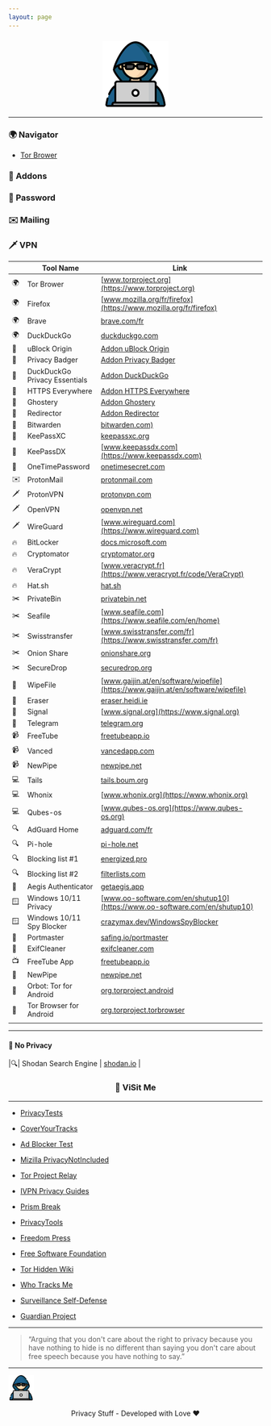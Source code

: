 ```yaml
---
layout: page
---
```


<!-- Favicon -->
<link rel="shortcut icon" type="image/x-icon" href="./img/favicon.ico" />
<!-- Favicon -->

<p align="center">
<h3 align="center"><img src="./img/privacy-stuff.png" height="130" width="130" ></h3>
</p>

---

### 🌍 Navigator

- [Tor Brower](https://www.torproject.org)

### 🧩 Addons

### 🔑 Password

### ✉️ Mailing

### 🗡️ VPN

|  | Tool Name | Link |
|--|-----------|------|
|🌍| Tor Brower | [www.torproject.org](https://www.torproject.org) |
|🌍| Firefox | [www.mozilla.org/fr/firefox](https://www.mozilla.org/fr/firefox) |
|🌍| Brave | [brave.com/fr](https://brave.com/fr) |
|🌍| DuckDuckGo | [duckduckgo.com](https://duckduckgo.com) |
|🧩| uBlock Origin | [Addon uBlock Origin](https://addons.mozilla.org/fr/firefox/addon/ublock-origin/) |
|🧩| Privacy Badger | [Addon Privacy Badger](https://addons.mozilla.org/fr/firefox/addon/privacy-badger17/) |
|🧩| DuckDuckGo Privacy Essentials | [Addon DuckDuckGo](https://addons.mozilla.org/fr/firefox/addon/duckduckgo-for-firefox/) |
|🧩| HTTPS Everywhere | [Addon HTTPS Everywhere](https://addons.mozilla.org/fr/firefox/addon/https-everywhere) |
|🧩| Ghostery | [Addon Ghostery](https://addons.mozilla.org/fr/firefox/addon/ghostery/) |
|🧩| Redirector | [Addon Redirector](https://addons.mozilla.org/fr/firefox/addon/redirector) |
|🔑| Bitwarden | [bitwarden.com)](https://bitwarden.com) |
|🔑| KeePassXC | [keepassxc.org](https://keepassxc.org) |
|🔑| KeePassDX | [www.keepassdx.com](https://www.keepassdx.com) |
|🔑| OneTimePassword | [onetimesecret.com](https://onetimesecret.com) |
|✉️| ProtonMail | [protonmail.com](https://protonmail.com) |
|🗡️| ProtonVPN |  [protonvpn.com](https://protonvpn.com) |
|🗡️| OpenVPN   | [openvpn.net](https://openvpn.net) |
|🗡️| WireGuard | [www.wireguard.com](https://www.wireguard.com) |
|🔥| BitLocker   | [docs.microsoft.com](https://docs.microsoft.com/en-us/windows/security/information-protection/bitlocker/bitlocker-overview) |
|🔥| Cryptomator | [cryptomator.org](https://cryptomator.org) |
|🔥| VeraCrypt   | [www.veracrypt.fr](https://www.veracrypt.fr/code/VeraCrypt) |
|🔥| Hat.sh      | [hat.sh](https://hat.sh) |
|✂️| PrivateBin | [privatebin.net](https://privatebin.net) |
|✂️| Seafile | [www.seafile.com](https://www.seafile.com/en/home) |
|✂️| Swisstransfer | [www.swisstransfer.com/fr](https://www.swisstransfer.com/fr) |
|✂️| Onion Share | [onionshare.org](https://onionshare.org) |
|✂️| SecureDrop | [securedrop.org](https://securedrop.org) |
|🧹| WipeFile | [www.gaijin.at/en/software/wipefile](https://www.gaijin.at/en/software/wipefile) |
|🧹| Eraser   | [eraser.heidi.ie](https://eraser.heidi.ie) |
|📡| Signal   | [www.signal.org](https://www.signal.org) |
|📡| Telegram | [telegram.org](https://telegram.org) |
|📹| FreeTube | [freetubeapp.io](https://freetubeapp.io) |
|📹| Vanced   | [vancedapp.com](https://vancedapp.com) |
|📹| NewPipe  | [newpipe.net](https://newpipe.net) |
|💻| Tails | [tails.boum.org](https://tails.boum.org) |
|💻| Whonix | [www.whonix.org](https://www.whonix.org) |
|💻| Qubes-os | [www.qubes-os.org](https://www.qubes-os.org) |
|🔍| AdGuard Home | [adguard.com/fr](https://adguard.com/fr/adguard-home/overview.html) |
|🔍| Pi-hole | [pi-hole.net](https://pi-hole.net) |
|🔍| Blocking list #1 | [energized.pro](https://energized.pro) |
|🔍| Blocking list #2 | [filterlists.com](https://filterlists.com) |
|🔐| Aegis Authenticator | [getaegis.app](https://getaegis.app) |
|🪟| Windows 10/11 Privacy | [www.oo-software.com/en/shutup10](https://www.oo-software.com/en/shutup10) |
|🪟| Windows 10/11 Spy Blocker | [crazymax.dev/WindowsSpyBlocker](https://crazymax.dev/WindowsSpyBlocker) |
|🧱| Portmaster | [safing.io/portmaster](https://safing.io/portmaster) |
|🧹| ExifCleaner | [exifcleaner.com](https://exifcleaner.com) |
|📺| FreeTube App | [freetubeapp.io](https://freetubeapp.io) |
|📱| NewPipe | [newpipe.net](https://newpipe.net/) |
|📱| Orbot: Tor for Android | [org.torproject.android](https://play.google.com/store/apps/details?id=org.torproject.android&hl=en_US&gl=US) |
|📱| Tor Browser for Android | [org.torproject.torbrowser](https://play.google.com/store/apps/details?id=org.torproject.torbrowser) |
|  |  | []() |

---

#### 💩 No Privacy

|🔍| Shodan Search Engine | [shodan.io](https://www.shodan.io) |

<p align="center">
<h3 align="center"> 🔗 ViSit Me </h3>
</p>

---

 - [PrivacyTests](https://privacytests.org/)

 - [CoverYourTracks](https://coveryourtracks.eff.org/)

 - [Ad Blocker Test](https://d3ward.github.io/toolz/adblock.html)

 - [Mizilla PrivacyNotIncluded](https://foundation.mozilla.org/fr/privacynotincluded/)

 - [Tor Project Relay](https://community.torproject.org/relay/)

 - [IVPN Privacy Guides](https://www.ivpn.net/privacy-guides)

 - [Prism Break](https://prism-break.org/en/)

 - [PrivacyTools](https://www.privacytools.io/)

 - [Freedom Press](https://freedom.press/)

 - [Free Software Foundation](https://www.fsf.org/)

 - [Tor Hidden Wiki](https://thehiddenwiki.org/)

 - [Who Tracks Me](https://whotracks.me/)

 - [Surveillance Self-Defense](https://ssd.eff.org/)

 - [Guardian Project](https://guardianproject.github.io/haven/)
  
<hr>

> “Arguing that you don't care about the right to privacy because you have nothing to hide is no different than saying you don't care about free speech because you have nothing to say.”

<hr>

<img src="./img/privacy-stuff.png" alt="privacy" width="50" height="50"> 
<p align="center"> Privacy Stuff - Developed with Love ❤ </p>

